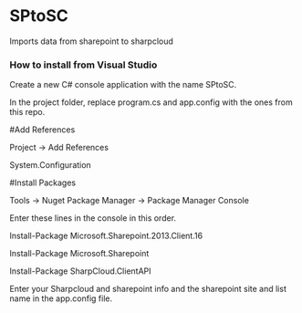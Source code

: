 # SPtoSC
Imports data from sharepoint to sharpcloud

### How to install from Visual Studio

Create a new C# console application with the name SPtoSC.

In the project folder, replace program.cs and app.config with the ones from this repo.

#Add References

Project -> Add References

System.Configuration

#Install Packages

Tools -> Nuget Package Manager -> Package Manager Console 

Enter these lines in the console in this order.

Install-Package Microsoft.Sharepoint.2013.Client.16

Install-Package Microsoft.Sharepoint

Install-Package SharpCloud.ClientAPI

Enter your Sharpcloud and sharepoint info and the sharepoint site and list name in the app.config file.
